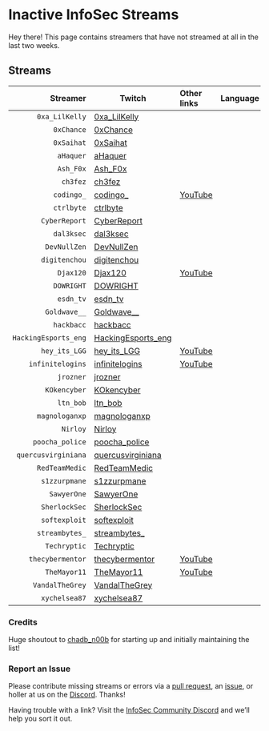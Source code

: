 # Inactive InfoSec Streams

Hey there! This page contains streamers that have not streamed at all in the last two weeks.

## Streams

Streamer | Twitch | Other links | Language | Category
--: | --- | :-- | --- | :--
`0xa_LilKelly` | [0xa_LilKelly](https://www.twitch.tv/0xa_LilKelly) | | | 
`0xChance` | [0xChance](https://www.twitch.tv/0xChance) | | | 
`0xSaihat` | [0xSaihat](https://www.twitch.tv/0xSaihat) | | | 
`aHaquer` | [aHaquer](https://www.twitch.tv/aHaquer) | | | 
`Ash_F0x` | [Ash_F0x](https://www.twitch.tv/Ash_F0x) | | | 
`ch3fez` | [ch3fez](https://www.twitch.tv/ch3fez) | | | 
`codingo_` | [codingo_](https://www.twitch.tv/codingo_) | [YouTube](https://www.youtube.com/channel/UCUfO02gdMDXgOJWdv_jiLMg) | | 
`ctrlbyte` | [ctrlbyte](https://www.twitch.tv/ctrlbyte) | | | 
`CyberReport` | [CyberReport](https://www.twitch.tv/CyberReport) | | | 
`dal3ksec` | [dal3ksec](https://www.twitch.tv/dal3ksec) | | | 
`DevNullZen` | [DevNullZen](https://www.twitch.tv/DevNullZen) | | | 
`digitenchou` | [digitenchou](https://www.twitch.tv/digitenchou) | | | 
`Djax120` | [Djax120](https://www.twitch.tv/Djax120) | [YouTube](https://www.youtube.com/channel/UCJVQ4X0olUFq0nrxS8Xvijg) | | 
`DOWRIGHT` | [DOWRIGHT](https://www.twitch.tv/DOWRIGHT) | | | 
`esdn_tv` | [esdn_tv](https://www.twitch.tv/esdn_tv) | | | 
`Goldwave__` | [Goldwave__](https://www.twitch.tv/Goldwave__) | | | 
`hackbacc` | [hackbacc](https://www.twitch.tv/hackbacc) | | | 
`HackingEsports_eng` | [HackingEsports_eng](https://www.twitch.tv/HackingEsports_eng) | | | 
`hey_its_LGG` | [hey_its_LGG](https://www.twitch.tv/hey_its_LGG) | [YouTube](https://www.youtube.com/channel/UCFzslRuETaviEruPQ_HQP1A) | | 
`infinitelogins` | [infinitelogins](https://www.twitch.tv/infinitelogins) | [YouTube](https://www.youtube.com/channel/UC_nKukFaGysjMzqMVHEIgxQ) | | 
`jrozner` | [jrozner](https://www.twitch.tv/jrozner) | | | 
`KOkencyber` | [KOkencyber](https://www.twitch.tv/KOkencyber) | | | 
`ltn_bob` | [ltn_bob](https://www.twitch.tv/ltn_bob) | | | 
`magnologanxp` | [magnologanxp](https://www.twitch.tv/magnologanxp) | | | 
`Nirloy` | [Nirloy](https://www.twitch.tv/Nirloy) | | | 
`poocha_police` | [poocha_police](https://www.twitch.tv/poocha_police) | | | 
`quercusvirginiana` | [quercusvirginiana](https://www.twitch.tv/quercusvirginiana) | | | 
`RedTeamMedic` | [RedTeamMedic](https://www.twitch.tv/RedTeamMedic) | | | 
`s1zzurpmane` | [s1zzurpmane](https://www.twitch.tv/s1zzurpmane) | | | 
`SawyerOne` | [SawyerOne](https://www.twitch.tv/SawyerOne) | | | 
`SherlockSec` | [SherlockSec](https://www.twitch.tv/SherlockSec) | | | 
`softexploit` | [softexploit](https://www.twitch.tv/softexploit) | | | 
`streambytes_` | [streambytes_](https://www.twitch.tv/streambytes_) | | | 
`Techryptic` | [Techryptic](https://www.twitch.tv/Techryptic) | | | 
`thecybermentor` | [thecybermentor](https://www.twitch.tv/thecybermentor) | [YouTube](https://www.youtube.com/channel/UC0ArlFuFYMpEewyRBzdLHiw) | | 
`TheMayor11` | [TheMayor11](https://www.twitch.tv/TheMayor11) | [YouTube](https://www.youtube.com/channel/UC5J6JvH5F29FllbLjwmA5ZA) | | 
`VandalTheGrey` | [VandalTheGrey](https://www.twitch.tv/VandalTheGrey) | | | 
`xychelsea87` | [xychelsea87](https://www.twitch.tv/xychelsea87) | | | 

### Credits

Huge shoutout to [chadb_n00b](https://twitch.tv/chadb_n00b) for starting up and initially maintaining the list!

### Report an Issue

Please contribute missing streams or errors via a [pull request](https://github.com/infosecstreams/infosecstreams.github.io/pulls), an [issue](https://github.com/infosecstreams/infosecstreams.github.io/issues), or holler at us on the [Discord](https://discord.gg/RftU46K8sn). Thanks!

Having trouble with a link? Visit the [InfoSec Community Discord](https://discord.gg/RftU46K8sn) and we’ll help you sort it out.

